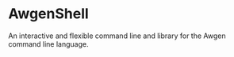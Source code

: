 # AwgenShell
An interactive and flexible command line and library for the Awgen command line language.
